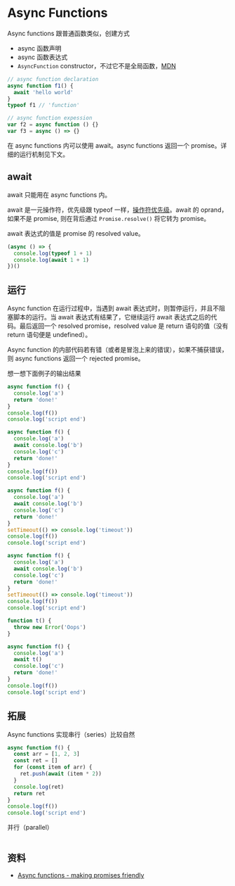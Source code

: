 # Async Functions

Async functions 跟普通函数类似，创建方式

- async 函数声明
- async 函数表达式
- `AsyncFunction` constructor，不过它不是全局函数，[MDN](https://developer.mozilla.org/en-US/docs/Web/JavaScript/Reference/Global_Objects/AsyncFunction)

```js
// async function declaration
async function f1() {
  await 'hello world'
}
typeof f1 // 'function'

// async function expession
var f2 = async function () {}
var f3 = async () => {}
```

在 async functions 内可以使用 await。async functions 返回一个 promise。详细的运行机制见下文。

## await

await 只能用在 async functions 内。

await 是一元操作符，优先级跟 typeof 一样，[操作符优先级](https://developer.mozilla.org/en-US/docs/Web/JavaScript/Reference/Operators/Operator_Precedence)。await 的 oprand，如果不是 promise, 则在背后通过 `Promise.resolve()` 将它转为 promise。

await 表达式的值是 promise 的 resolved value。

```js
(async () => {
  console.log(typeof 1 + 1)
  console.log(await 1 + 1)
})()
```

## 运行

Async function 在运行过程中，当遇到 await 表达式时，则暂停运行，并且不阻塞脚本的运行。当 await 表达式有结果了，它继续运行 await 表达式之后的代码。最后返回一个 resolved promise，resolved value 是 return 语句的值（没有 return 语句便是 undefined）。

Async function 的内部代码若有错（或者是冒泡上来的错误），如果不捕获错误，则 async functions 返回一个 rejected promise。

想一想下面例子的输出结果

```js
async function f() {
  console.log('a')
  return 'done!'
}
console.log(f())
console.log('script end')
```

```js
async function f() {
  console.log('a')
  await console.log('b')
  console.log('c')
  return 'done!'
}
console.log(f())
console.log('script end')
```

```js
async function f() {
  console.log('a')
  await console.log('b')
  console.log('c')
  return 'done!'
}
setTimeout(() => console.log('timeout'))
console.log(f())
console.log('script end')
```

```js
async function f() {
  console.log('a')
  await console.log('b')
  console.log('c')
  return 'done!'
}
setTimeout(() => console.log('timeout'))
console.log(f())
console.log('script end')
```

```js
function t() {
  throw new Error('Oops')
}

async function f() {
  console.log('a')
  await t()
  console.log('c')
  return 'done!'
}
console.log(f())
console.log('script end')
```

## 拓展

Async functions 实现串行（series）比较自然

```js
async function f() {
  const arr = [1, 2, 3]
  const ret = []
  for (const item of arr) {
    ret.push(await (item * 2))
  }
  console.log(ret)
  return ret
}
console.log(f())
console.log('script end')
```

并行（parallel）

```js

```


## 资料

- [Async functions - making promises friendly](https://developers.google.com/web/fundamentals/getting-started/primers/async-functions)
